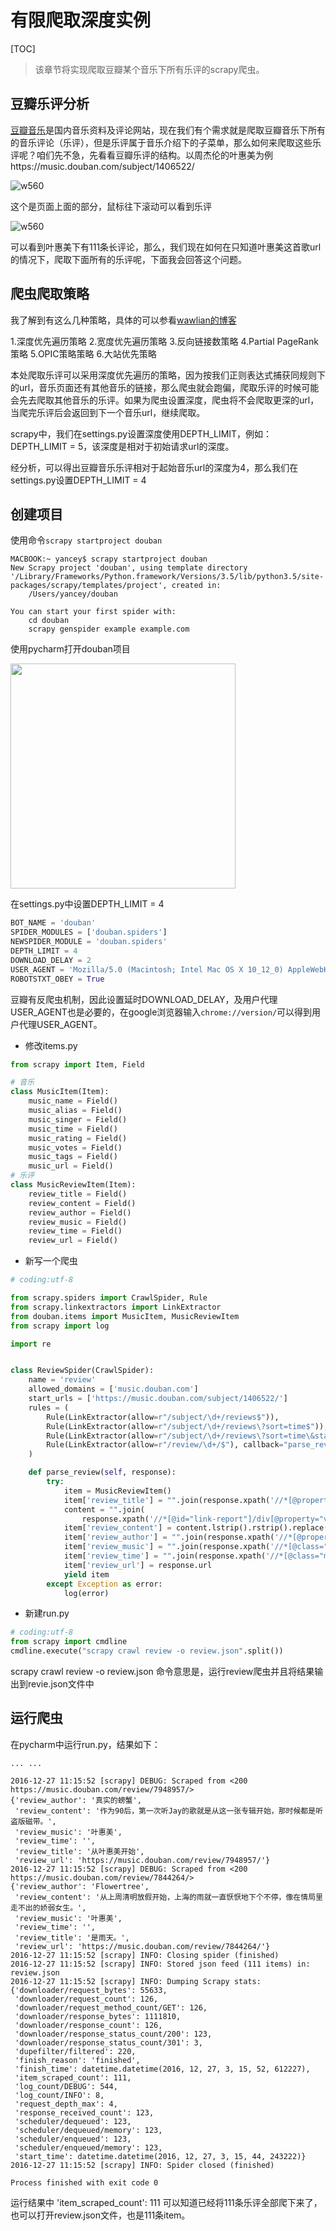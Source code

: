 # 有限爬取深度实例

[TOC]

> 该章节将实现爬取豆瓣某个音乐下所有乐评的scrapy爬虫。

## 豆瓣乐评分析
[豆瓣音乐](https://music.douban.com)是国内音乐资料及评论网站，现在我们有个需求就是爬取豆瓣音乐下所有的音乐评论（乐评），但是乐评属于音乐介绍下的子菜单，那么如何来爬取这些乐评呢？咱们先不急，先看看豆瓣乐评的结构。以周杰伦的叶惠美为例https://music.douban.com/subject/1406522/

![w560](http://img.blog.csdn.net/20161227112626153?watermark/2/text/aHR0cDovL2Jsb2cuY3Nkbi5uZXQveWFuY2V5X2Jsb2c=/font/5a6L5L2T/fontsize/400/fill/I0JBQkFCMA==/dissolve/70/gravity/SouthEast)

这个是页面上面的部分，鼠标往下滚动可以看到乐评

![w560](http://img.blog.csdn.net/20161227112710876?watermark/2/text/aHR0cDovL2Jsb2cuY3Nkbi5uZXQveWFuY2V5X2Jsb2c=/font/5a6L5L2T/fontsize/400/fill/I0JBQkFCMA==/dissolve/70/gravity/SouthEast)

可以看到叶惠美下有111条长评论，那么，我们现在如何在只知道叶惠美这首歌url的情况下，爬取下面所有的乐评呢，下面我会回答这个问题。

## 爬虫爬取策略
我了解到有这么几种策略，具体的可以参看[wawlian的博客](http://www.cnblogs.com/wawlian/archive/2012/06/18/2553061.html)

1.深度优先遍历策略
2.宽度优先遍历策略
3.反向链接数策略
4.Partial PageRank策略
5.OPIC策略策略
6.大站优先策略

本处爬取乐评可以采用深度优先遍历的策略，因为按我们正则表达式捕获同规则下的url，音乐页面还有其他音乐的链接，那么爬虫就会跑偏，爬取乐评的时候可能会先去爬取其他音乐的乐评。如果为爬虫设置深度，爬虫将不会爬取更深的url，当爬完乐评后会返回到下一个音乐url，继续爬取。

scrapy中，我们在settings.py设置深度使用DEPTH_LIMIT，例如：DEPTH_LIMIT = 5，该深度是相对于初始请求url的深度。

经分析，可以得出豆瓣音乐乐评相对于起始音乐url的深度为4，那么我们在settings.py设置DEPTH_LIMIT = 4

## 创建项目
使用命令`scrapy startproject douban`


```shell
MACBOOK:~ yancey$ scrapy startproject douban
New Scrapy project 'douban', using template directory '/Library/Frameworks/Python.framework/Versions/3.5/lib/python3.5/site-packages/scrapy/templates/project', created in:
    /Users/yancey/douban

You can start your first spider with:
    cd douban
    scrapy genspider example example.com
```

使用pycharm打开douban项目

<img src="http://img.blog.csdn.net/20161227112759450?watermark/2/text/aHR0cDovL2Jsb2cuY3Nkbi5uZXQveWFuY2V5X2Jsb2c=/font/5a6L5L2T/fontsize/400/fill/I0JBQkFCMA==/dissolve/70/gravity/SouthEast" width = "360" align=center />

在settings.py中设置DEPTH_LIMIT = 4

```python
BOT_NAME = 'douban'
SPIDER_MODULES = ['douban.spiders']
NEWSPIDER_MODULE = 'douban.spiders'
DEPTH_LIMIT = 4
DOWNLOAD_DELAY = 2
USER_AGENT = 'Mozilla/5.0 (Macintosh; Intel Mac OS X 10_12_0) AppleWebKit/537.36 (KHTML, like Gecko) Chrome/55.0.2883.95 Safari/537.36'
ROBOTSTXT_OBEY = True
```

豆瓣有反爬虫机制，因此设置延时DOWNLOAD_DELAY，及用户代理USER_AGENT也是必要的，在google浏览器输入`chrome://version/`可以得到用户代理USER_AGENT。

* 修改items.py

```python
from scrapy import Item, Field

# 音乐
class MusicItem(Item):
    music_name = Field()
    music_alias = Field()
    music_singer = Field()
    music_time = Field()
    music_rating = Field()
    music_votes = Field()
    music_tags = Field()
    music_url = Field()
# 乐评
class MusicReviewItem(Item):
    review_title = Field()
    review_content = Field()
    review_author = Field()
    review_music = Field()
    review_time = Field()
    review_url = Field()
```

* 新写一个爬虫

```python
# coding:utf-8

from scrapy.spiders import CrawlSpider, Rule
from scrapy.linkextractors import LinkExtractor
from douban.items import MusicItem, MusicReviewItem
from scrapy import log

import re


class ReviewSpider(CrawlSpider):
    name = 'review'
    allowed_domains = ['music.douban.com']
    start_urls = ['https://music.douban.com/subject/1406522/']
    rules = (
        Rule(LinkExtractor(allow=r"/subject/\d+/reviews$")),
        Rule(LinkExtractor(allow=r"/subject/\d+/reviews\?sort=time$")),
        Rule(LinkExtractor(allow=r"/subject/\d+/reviews\?sort=time\&start=\d+$")),
        Rule(LinkExtractor(allow=r"/review/\d+/$"), callback="parse_review", follow=True),
    )

    def parse_review(self, response):
        try:
            item = MusicReviewItem()
            item['review_title'] = "".join(response.xpath('//*[@property="v:summary"]/text()').extract())
            content = "".join(
                response.xpath('//*[@id="link-report"]/div[@property="v:description"]/text()').extract())
            item['review_content'] = content.lstrip().rstrip().replace("\n", " ")
            item['review_author'] = "".join(response.xpath('//*[@property = "v:reviewer"]/text()').extract())
            item['review_music'] = "".join(response.xpath('//*[@class="main-hd"]/a[2]/text()').extract())
            item['review_time'] = "".join(response.xpath('//*[@class="main-hd"]/p/text()').extract())
            item['review_url'] = response.url
            yield item
        except Exception as error:
            log(error)

```

* 新建run.py

```python
# coding:utf-8
from scrapy import cmdline
cmdline.execute("scrapy crawl review -o review.json".split())
```
scrapy crawl review -o review.json 命令意思是，运行review爬虫并且将结果输出到revie.json文件中

## 运行爬虫
在pycharm中运行run.py，结果如下：

```shell
... ...

2016-12-27 11:15:52 [scrapy] DEBUG: Scraped from <200 https://music.douban.com/review/7948957/>
{'review_author': '真实的螃蟹',
 'review_content': '作为90后，第一次听Jay的歌就是从这一张专辑开始，那时候都是听盗版磁带。',
 'review_music': '叶惠美',
 'review_time': '',
 'review_title': '从叶惠美开始',
 'review_url': 'https://music.douban.com/review/7948957/'}
2016-12-27 11:15:52 [scrapy] DEBUG: Scraped from <200 https://music.douban.com/review/7844264/>
{'review_author': 'Flowertree',
 'review_content': '从上周清明放假开始，上海的雨就一直恹恹地下个不停，像在情局里走不出的娇弱女生。',
 'review_music': '叶惠美',
 'review_time': '',
 'review_title': '是雨天。',
 'review_url': 'https://music.douban.com/review/7844264/'}
2016-12-27 11:15:52 [scrapy] INFO: Closing spider (finished)
2016-12-27 11:15:52 [scrapy] INFO: Stored json feed (111 items) in: review.json
2016-12-27 11:15:52 [scrapy] INFO: Dumping Scrapy stats:
{'downloader/request_bytes': 55633,
 'downloader/request_count': 126,
 'downloader/request_method_count/GET': 126,
 'downloader/response_bytes': 1111810,
 'downloader/response_count': 126,
 'downloader/response_status_count/200': 123,
 'downloader/response_status_count/301': 3,
 'dupefilter/filtered': 220,
 'finish_reason': 'finished',
 'finish_time': datetime.datetime(2016, 12, 27, 3, 15, 52, 612227),
 'item_scraped_count': 111,
 'log_count/DEBUG': 544,
 'log_count/INFO': 8,
 'request_depth_max': 4,
 'response_received_count': 123,
 'scheduler/dequeued': 123,
 'scheduler/dequeued/memory': 123,
 'scheduler/enqueued': 123,
 'scheduler/enqueued/memory': 123,
 'start_time': datetime.datetime(2016, 12, 27, 3, 15, 44, 243222)}
2016-12-27 11:15:52 [scrapy] INFO: Spider closed (finished)

Process finished with exit code 0
```
运行结果中 'item_scraped_count': 111 可以知道已经将111条乐评全部爬下来了，也可以打开review.json文件，也是111条item。

